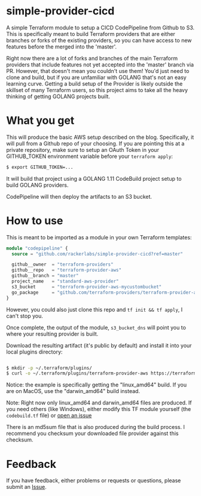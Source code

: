 # simple-provider-cicd

A simple Terraform module to setup a CICD CodePipeline from Github to S3. This is specifically meant to build Terraform providers that are either branches or forks of the existing providers, so you can have access to new features before the merged into the 'master'.

Right now there are a lot of forks and branches of the main Terraform providers that include features not yet accepted into the 'master' branch via PR. However, that doesn't mean you couldn't use them! You'd just need to clone and build, but if you are unfamiliar with GOLANG that's not an easy learning curve. Getting a build setup of the Provider is likely outside the skillset of many Terraform users, so this project aims to take all the heavy thinking of getting GOLANG projects built.

# What you get

This will produce the basic AWS setup described on the blog. Specifically, it will pull from a Github repo of your
choosing. If you are pointing this at a private repository, make sure to setup an OAuth Token in your GITHUB_TOKEN environment variable before your `terraform apply`:

```bash
$ export GITHUB_TOKEN=...
```

It will build that project using a GOLANG 1.11 CodeBuild project setup to build GOLANG providers.

CodePipeline will then deploy the artifacts to an S3 bucket. 

# How to use

This is meant to be imported as a module in your own Terraform templates:

```terraform
module "codepipeline" {
  source = "github.com/rackerlabs/simple-provider-cicd?ref=master"

  github__owner  = "terraform-providers"
  github__repo   = "terraform-provider-aws"
  github__branch = "master"
  project_name   = "standard-aws-provider"
  s3_bucket      = "terraform-provider-aws-mycustombucket"
  go_package     = "github.com/terraform-providers/terraform-provider-aws"    
}
```

However, you could also just clone this repo and `tf init && tf apply`, I can't stop you.

Once complete, the output of the module, `s3_bucket_dns` will point you to where your resulting provider is built. 

Download the resulting artifact (it's public by default) and install it into your local plugins directory:

```bash

$ mkdir -p ~/.terraform/plugins/
$ curl -o ~/.terraform/plugins/terraform-provider-aws https://terraform-provider-aws-mycustombucket.s3.amazonaws.com/linux_amd64/terraform-provider-aws

```
Notice: the example is specifically getting the "linux_amd64" build. If you are on MacOS, use the "darwin_amd64" build instead.

Note: Right now only linux_amd64 and darwin_amd64 files are produced. If you need others (like Windows), either modify this TF module yourself (the `codebuild.tf` file) or [open an issue](https://github.com/rackerlabs/simple-provider-cicd/issues)

There is an md5sum file that is also produced during the build process. I recommend you checksum your downloaded file provider against this checksum.

# Feedback

If you have feedback, either problems or requests or questions, please submit an [Issue](https://github.com/rackerlabs/simple-provider-cicd/issues).


